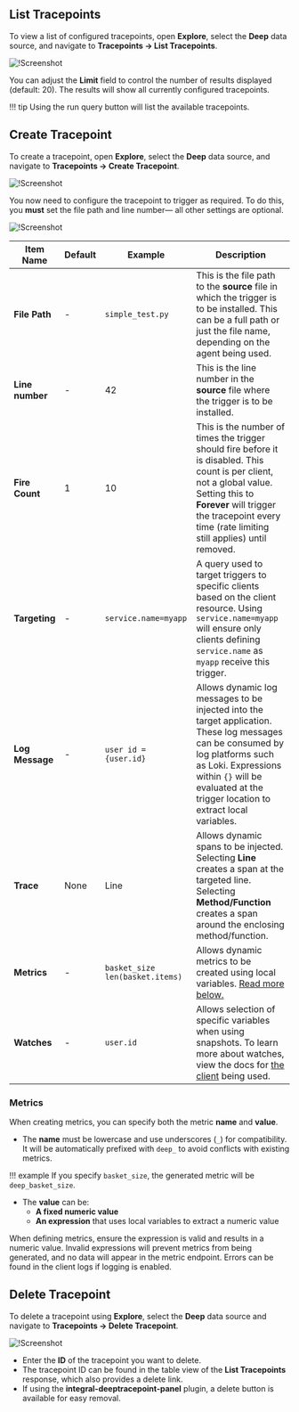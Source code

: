 

## List Tracepoints


To view a list of configured tracepoints, open **Explore**, select the **Deep** data source, and navigate to **Tracepoints → List Tracepoints**.  

![!Screenshot](/Monitor-your-data/Deep/images/list.png)

You can adjust the **Limit** field to control the number of results displayed (default: 20). The results will show all currently configured tracepoints.  

!!! tip 
    Using the run query button will list the available tracepoints.


## Create Tracepoint

To create a tracepoint, open **Explore**, select the **Deep** data source, and navigate to **Tracepoints → Create Tracepoint**.

![!Screenshot](/Monitor-your-data/Deep/images/create.png)

You now need to configure the tracepoint to trigger as required. To do this, you **must** set the file path and line number— all other settings are optional.

![!Screenshot](/Monitor-your-data/Deep/images/tracepoint-details.png)


| Item Name     | Default | Example                         | Description |
|--------------|---------|--------------------------------|-------------|
| **File Path**  | -       | `simple_test.py`              | This is the file path to the **source** file in which the trigger is to be installed. This can be a full path or just the file name, depending on the agent being used. |
| **Line number** | -       | 42                          | This is the line number in the **source** file where the trigger is to be installed. |
| **Fire Count**  | 1     | 10                          | This is the number of times the trigger should fire before it is disabled. This count is per client, not a global value. Setting this to **Forever** will trigger the tracepoint every time (rate limiting still applies) until removed. |
| **Targeting**   | -       | `service.name=myapp`          | A query used to target triggers to specific clients based on the client resource. Using `service.name=myapp` will ensure only clients defining `service.name` as `myapp` receive this trigger. |
| **Log Message** | -       | `user id = {user.id}`         | Allows dynamic log messages to be injected into the target application. These log messages can be consumed by log platforms such as Loki. Expressions within `{}` will be evaluated at the trigger location to extract local variables. |
| **Trace**       | None | Line                       | Allows dynamic spans to be injected. Selecting **Line**  creates a span at the targeted line. Selecting **Method/Function** creates a span around the enclosing method/function. |
| **Metrics**     | -       | `basket_size len(basket.items)` | Allows dynamic metrics to be created using local variables. [Read more below.](/Data-insights/Features/Deep/Create-Tracepoint/#metrics) |
| **Watches**     | -       | `user.id`                     | Allows selection of specific variables when using snapshots. To learn more about watches, view the docs for [the client](https://intergral.github.io/deep/#client) being used. |

### Metrics
 

When creating metrics, you can specify both the metric **name** and **value**.  

- The **name** must be lowercase and use underscores (`_`) for compatibility. It will be automatically prefixed with `deep_` to avoid conflicts with existing metrics. 

!!! example
    If you specify `basket_size`, the generated metric will be `deep_basket_size`.  

- The **value** can be:  
  - **A fixed numeric value**  
  - **An expression** that uses local variables to extract a numeric value  

When defining metrics, ensure the expression is valid and results in a numeric value. Invalid expressions will prevent metrics from being generated, and no data will appear in the metric endpoint. Errors can be found in the client logs if logging is enabled.



## Delete Tracepoint


To delete a tracepoint using **Explore**, select the **Deep** data source and navigate to **Tracepoints → Delete Tracepoint**.  

![!Screenshot](/Monitor-your-data/Deep/images/delete.png)

- Enter the **ID** of the tracepoint you want to delete.  
- The tracepoint ID can be found in the table view of the **List Tracepoints** response, which also provides a delete link.  
- If using the **integral-deeptracepoint-panel** plugin, a delete button is available for easy removal.
